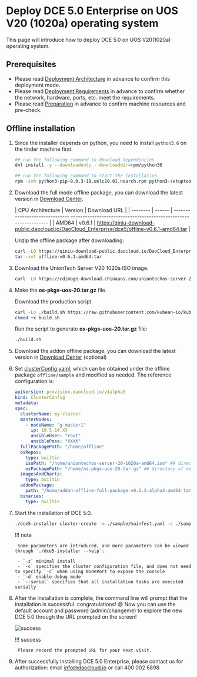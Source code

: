 # Deploy DCE 5.0 Enterprise on UOS V20 (1020a) operating system

This page will introduce how to deploy DCE 5.0 on UOS V20(1020a) operating system.

## Prerequisites

- Please read [Deployment Architecture](../commercial/deploy-arch.md) in advance to confirm this deployment mode.
- Please read [Deployment Requirements](../commercial/deploy-requirements.md) in advance to confirm whether the network, hardware, ports, etc. meet the requirements.
- Please read [Preparation](../commercial/prepare.md) in advance to confirm machine resources and pre-check.

## Offline installation

1. Since the installer depends on python, you need to install `python3.6` on the tinder machine first.

    ```bash
    ## run the following command to download dependencies
    dnf install -y --downloadonly --downloaddir=rpm/python36

    ## run the following command to start the installation
    rpm -ivh python3-pip-9.0.3-18.uelc20.01.noarch.rpm python3-setuptools-39.2.0-7.uelc20.2.noarch.rpm python36-3.6.8-2.module+uelc20+36 +6174170c.x86_64.rpm
    ```

2. Download the full mode offline package, you can download the latest version in [Download Center](../../download/index.md).

    | CPU Architecture | Version | Download URL |
    | -------- | ------ | ------------------------------ -------------------------------------------------- -------------- |
    | AMD64 | v0.6.1 | <https://qiniu-download-public.daocloud.io/DaoCloud_Enterprise/dce5/offline-v0.6.1-amd64.tar> |

    Unzip the offline package after downloading:

    ```bash
    curl -LO https://qiniu-download-public.daocloud.io/DaoCloud_Enterprise/dce5/offline-v0.6.1-amd64.tar
    tar -xvf offline-v0.6.1-amd64.tar
    ```

3. Download the UnionTech Server V20 1020a ISO image.

    ```bash
    curl -LO https://cdimage-download.chinauos.com/uniontechos-server-20-1020a-amd64.iso
    ```

4. Make the **os-pkgs-uos-20.tar.gz** file.

    Download the production script

    ```bash
    curl -Lo ./build.sh https://raw.githubusercontent.com/kubean-io/kubean/main/build/os-packages/others/uos_v20/build.sh
    chmod +x build.sh
    ```

    Run the script to generate **os-pkgs-uos-20.tar.gz** file:

    ```bash
    ./build.sh
    ```

5. Download the addon offline package, you can download the latest version in [Download Center](../../download/index.md) (optional)

6. Set [clusterConfig.yaml](../commercial/cluster-config.md), which can be obtained under the offline package `offline/sample` and modified as needed.
    The reference configuration is:

    ```yaml
    apiVersion: provision.daocloud.io/v1alpha3
    kind: ClusterConfig
    metadata:
    spec:
      clusterName: my-cluster
      masterNodes:
        - nodeName: "g-master1"
          ip: 10.5.14.XX
          ansibleUser: "root"
          ansiblePass: "XXXX"
      fullPackagePath: "/home/offline"
      osRepos:
        type: builtin
        isoPath: "/home/uniontechos-server-20-1020a-amd64.iso" ## directory of ISO
        osPackagePath: "/home/os-pkgs-uos-20.tar.gz" ## directory of os-pkgs
      imagesAndCharts:
        type: builtin
      addonPackage:
        path: "/home/addon-offline-full-package-v0.5.3-alpha2-amd64.tar.gz" ## directory of addon
      binaries:
        type: builtin
    ```

7. Start the installation of DCE 5.0.

    ```bash
    ./dce5-installer cluster-create -m ./sample/mainfest.yaml -c ./sample/clusterConfig.yaml
    ```

    !!! note

        Some parameters are introduced, and more parameters can be viewed through `./dce5-installer --help`:

        - `-z` minimal install
        - `-c` specifies the cluster configuration file, and does not need to specify `-c` when using NodePort to expose the console
        - `-d` enable debug mode
        - `--serial` specifies that all installation tasks are executed serially

8. After the installation is complete, the command line will prompt that the installation is successful. congratulations! :smile: Now you can use the default account and password (admin/changeme) to explore the new DCE 5.0 through the URL prompted on the screen!

    ![success](https://docs.daocloud.io/daocloud-docs-images/docs/install/images/success.png)

    !!! success

        Please record the prompted URL for your next visit.

9. After successfully installing DCE 5.0 Enterprise, please contact us for authorization: email [info@daocloud.io](mailto:info@daocloud.io) or call 400 002 6898.
